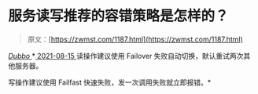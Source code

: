 <!--yml
category: 未分类
date: 0001-01-01 00:00:00
-->

# 服务读写推荐的容错策略是怎样的？

> 原文：[https://zwmst.com/1187.html](https://zwmst.com/1187.html)

   [ *Dubbo* ](https://zwmst.com/dubbo)*[ <time datetime="2021-08-15T10:41:13+08:00"> 2021-08-15 </time> ](https://zwmst.com/1187.html)  读操作建议使用 Failover 失败自动切换，默认重试两次其他服务器。

写操作建议使用 Failfast 快速失败，发一次调用失败就立即报错。*